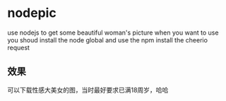 # nodepic
use nodejs to get some  beautiful woman's picture
when you want to use you shoud install the node global and use the npm install the cheerio request 
## 效果
可以下载性感大美女的图，当时最好要求已满18周岁，哈哈
